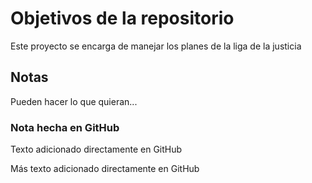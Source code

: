 # Objetivos de la repositorio

Este proyecto se encarga de manejar los planes de la liga de la justicia


## Notas
Pueden hacer lo que quieran...

### Nota hecha en GitHub
Texto adicionado directamente en GitHub

Más texto adicionado directamente en GitHub
